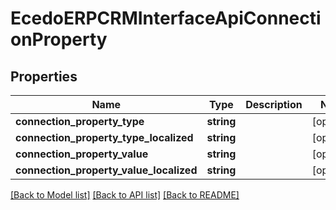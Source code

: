 # EcedoERPCRMInterfaceApiConnectionProperty

## Properties
Name | Type | Description | Notes
------------ | ------------- | ------------- | -------------
**connection_property_type** | **string** |  | [optional] 
**connection_property_type_localized** | **string** |  | [optional] 
**connection_property_value** | **string** |  | [optional] 
**connection_property_value_localized** | **string** |  | [optional] 

[[Back to Model list]](../README.md#documentation-for-models) [[Back to API list]](../README.md#documentation-for-api-endpoints) [[Back to README]](../README.md)


